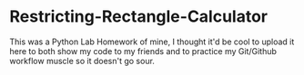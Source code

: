 # Restricting-Rectangle-Calculator
This was a Python Lab Homework of mine, I thought it'd be cool to upload it here to both show my code to my friends and to practice my Git/Github workflow muscle so it doesn't go sour.
